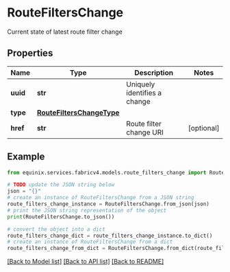 # RouteFiltersChange

Current state of latest route filter change

## Properties

Name | Type | Description | Notes
------------ | ------------- | ------------- | -------------
**uuid** | **str** | Uniquely identifies a change | 
**type** | [**RouteFiltersChangeType**](RouteFiltersChangeType.md) |  | 
**href** | **str** | Route filter change URI | [optional] 

## Example

```python
from equinix.services.fabricv4.models.route_filters_change import RouteFiltersChange

# TODO update the JSON string below
json = "{}"
# create an instance of RouteFiltersChange from a JSON string
route_filters_change_instance = RouteFiltersChange.from_json(json)
# print the JSON string representation of the object
print(RouteFiltersChange.to_json())

# convert the object into a dict
route_filters_change_dict = route_filters_change_instance.to_dict()
# create an instance of RouteFiltersChange from a dict
route_filters_change_from_dict = RouteFiltersChange.from_dict(route_filters_change_dict)
```
[[Back to Model list]](../README.md#documentation-for-models) [[Back to API list]](../README.md#documentation-for-api-endpoints) [[Back to README]](../README.md)


